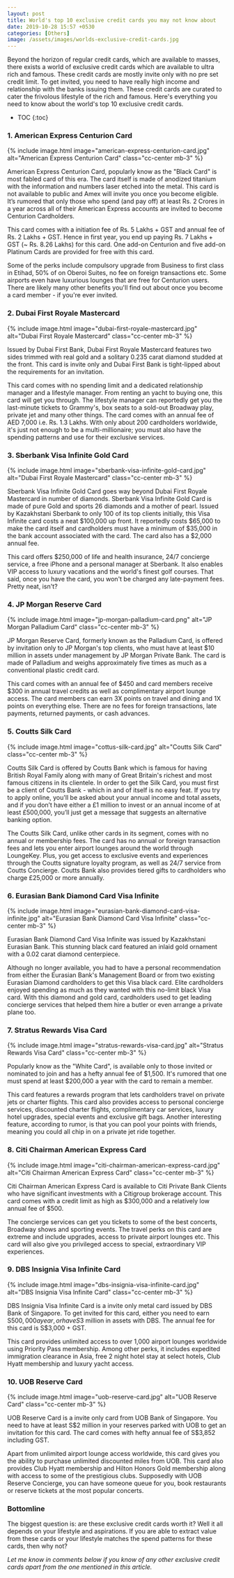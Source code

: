```yaml
---
layout: post
title: World's top 10 exclusive credit cards you may not know about
date: 2019-10-28 15:57 +0530
categories: [Others]
image: /assets/images/worlds-exclusive-credit-cards.jpg
---
```


Beyond the horizon of regular credit cards, which are available to masses, there exists a world of exclusive credit cards which are available to ultra rich and famous. These credit cards are mostly invite only with no pre set credit limit. To get invited, you need to have really high income and relationship with the banks issuing them. These credit cards are curated to cater the frivolous lifestyle of the rich and famous. Here's everything you need to know about the world's top 10 exclusive credit cards.

* TOC
{:toc}

### 1. American Express Centurion Card

{% include image.html image="american-express-centurion-card.jpg" alt="American Express Centurion Card" class="cc-center mb-3" %}

American Express Centurion Card, popularly know as the "Black Card" is most fabled card of this era. The card itself is made of anodized titanium with the information and numbers laser etched into the metal. This card is not available to public and Amex will invite you once you become eligible. It’s rumored that only those who spend (and pay off) at least Rs. 2 Crores in a year across all of their American Express accounts are invited to become Centurion Cardholders.

This card comes with a initiation fee of Rs. 5 Lakhs + GST and annual fee of Rs. 2 Lakhs + GST. Hence in first year, you end up paying Rs. 7 Lakhs + GST (~ Rs. 8.26 Lakhs) for this card. One add-on Centurion and five add-on Platinum Cards are provided for free with this card.

Some of the perks include compulsory upgrade from Business to first class in Etihad, 50% of on Oberoi Suites, no fee on foreign transactions etc. Some airports even have luxurious lounges that are free for Centurion users. There are likely many other benefits you'll find out about once you become a card member - if you're ever invited.

### 2. Dubai First Royale Mastercard

{% include image.html image="dubai-first-royale-mastercard.jpg" alt="Dubai First Royale Mastercard" class="cc-center mb-3" %}

Issued by Dubai First Bank, Dubai First Royale Mastercard features two sides trimmed with real gold and a solitary 0.235 carat diamond studded at the front. This card is invite only and Dubai First Bank is tight-lipped about the requirements for an invitation.

This card comes with no spending limit and a dedicated relationship manager and a lifestyle manager. From renting an yacht to buying one, this card will get you through. The lifestyle manager can reportedly get you the last-minute tickets to Grammy's, box seats to a sold-out Broadway play, private jet and many other things. The card comes with an annual fee of AED 7,000 i.e. Rs. 1.3 Lakhs. With only about 200 cardholders worldwide, it's just not enough to be a multi-millionaire; you must also have the spending patterns and use for their exclusive services.​​​​​​​​

### 3. Sberbank Visa Infinite Gold Card

{% include image.html image="sberbank-visa-infinite-gold-card.jpg" alt="Dubai First Royale Mastercard" class="cc-center mb-3" %}

Sberbank Visa Infinite Gold Card goes way beyond Dubai First Royale Mastercard in number of diamonds. Sberbank Visa Infinite Gold Card is made of pure Gold and sports 26 diamonds and a mother of pearl. Issued by Kazakhstani Sberbank to only 100 of its top clients initially, this Visa Infinite card costs a neat $100,000 up front. It reportedly costs $65,000 to make the card itself and cardholders must have a minimum of $35,000 in the bank account associated with the card. The card also has a $2,000 annual fee.

This card offers \$250,000 of life and health insurance, 24/7 concierge service, a free iPhone and a personal manager at Sberbank. It also enables VIP access to luxury vacations and the world's finest golf courses. That said, once you have the card, you won't be charged any late-payment fees. Pretty neat, isn't?

### 4. JP Morgan Reserve Card

{% include image.html image="jp-morgan-palladium-card.png" alt="JP Morgan Palladium Card" class="cc-center mb-3" %}

JP Morgan Reserve Card, formerly known as the Palladium Card, is offered by invitation only to JP Morgan's top clients, who must have at least \$10 million in assets under management by JP Morgan Private Bank. The card is made of Palladium and weighs approximately five times as much as a conventional plastic credit card.

This card comes with an annual fee of $450 and card members receive $300 in annual travel credits as well as complimentary airport lounge access. The card members can earn 3X points on travel and dining and 1X points on everything else. There are no fees for foreign transactions, late payments, returned payments, or cash advances.

### 5. Coutts Silk Card

{% include image.html image="cottus-silk-card.jpg" alt="Coutts Silk Card" class="cc-center mb-3" %}

Coutts Silk Card is offered by Coutts Bank which is famous for having British Royal Family along with many of Great Britain's richest and most famous citizens in its clientele. In order to get the Silk Card, you must first be a client of Coutts Bank - which in and of itself is no easy feat. If you try to apply online, you'll be asked about your annual income and total assets, and if you don’t have either a £1 million to invest or an annual income of at least £500,000, you’ll just get a message that suggests an alternative banking option.

The Coutts Silk Card, unlike other cards in its segment, comes with no annual or membership fees. The card has no annual or foreign transaction fees and lets you enter airport lounges around the world through LoungeKey. Plus, you get access to exclusive events and experiences through the Coutts signature loyalty program, as well as 24/7 service from Coutts Concierge. Coutts Bank also provides tiered gifts to cardholders who charge £25,000 or more annually.

### 6. Eurasian Bank Diamond Card Visa Infinite

{% include image.html image="eurasian-bank-diamond-card-visa-infinite.jpg" alt="Eurasian Bank Diamond Card Visa Infinite" class="cc-center mb-3" %}

Eurasian Bank Diamond Card Visa Infinite was issued by Kazakhstani Eurasian Bank. This stunning black card featured an inlaid gold ornament with a 0.02 carat diamond centerpiece.

Although no longer available, you had to have a personal recommendation from either the Eurasian Bank's Management Board or from two existing Eurasian Diamond cardholders to get this Visa black card. Elite cardholders enjoyed spending as much as they wanted with this no-limit black Visa card. With this diamond and gold card, cardholders used to get leading concierge services that helped them hire a butler or even arrange a private plane too.

### 7. Stratus Rewards Visa Card

{% include image.html image="stratus-rewards-visa-card.jpg" alt="Stratus Rewards Visa Card" class="cc-center mb-3" %}

Popularly know as the "White Card", is available only to those invited or nominated to join and has a hefty annual fee of \$1,500. It's rumored that one must spend at least \$200,000 a year with the card to remain a member.

This card features a rewards program that lets cardholders travel on private jets or charter flights. This card also provides access to personal concierge services, discounted charter flights, complimentary car services, luxury hotel upgrades, special events and exclusive gift bags. Another interesting feature, according to rumor, is that you can pool your points with friends, meaning you could all chip in on a private jet ride together.

### 8. Citi Chairman American Express Card

{% include image.html image="citi-chairman-american-express-card.jpg" alt="Citi Chairman American Express Card" class="cc-center mb-3" %}

Citi Chairman American Express Card is available to Citi Private Bank Clients who have significant investments with a Citigroup brokerage account. This card comes with a credit limit as high as $300,000 and a relatively low annual fee of $500.

The concierge services can get you tickets to some of the best concerts, Broadway shows and sporting events. The travel perks on this card are extreme and include upgrades, access to private airport lounges etc. This card will also give you privileged access to special, extraordinary VIP experiences.

### 9. DBS Insignia Visa Infinite Card

{% include image.html image="dbs-insignia-visa-infinite-card.jpg" alt="DBS Insignia Visa Infinite Card" class="cc-center mb-3" %}

DBS Insignia Visa Infinite Card is a invite only metal card issued by DBS Bank of Singapore. To get invited for this card, either you need to earn S$500,000 a year, or have S$3 million in assets with DBS. The annual fee for this card is S\$3,000 + GST.

This card provides unlimited access to over 1,000 airport lounges worldwide using Priority Pass membership. Among other perks, it includes expedited immigration clearance in Asia, free 2 night hotel stay at select hotels, Club Hyatt membership and luxury yacht access.

### 10. UOB Reserve Card

{% include image.html image="uob-reserve-card.jpg" alt="UOB Reserve Card" class="cc-center mb-3" %}

UOB Reserve Card is a invite only card from UOB Bank of Singapore. You need to have at least S\$2 million in your reserves parked with UOB to get an invitation for this card. The card comes with hefty annual fee of S\$3,852 including GST.

Apart from unlimited airport lounge access worldwide, this card gives you the ability to purchase unlimited discounted miles from UOB. This card also provides Club Hyatt membership and Hilton Honors Gold membership along with access to some of the prestigious clubs. Supposedly with UOB Reserve Concierge, you can have someone queue for you, book restaurants or reserve tickets at the most popular concerts.

### Bottomline

The biggest question is: are these exclusive credit cards worth it? Well it all depends on your lifestyle and aspirations. If you are able to extract value from these cards or your lifestyle matches the spend patterns for these cards, then why not?

_Let me know in comments below if you know of any other exclusive credit cards apart from the one mentioned in this article._

